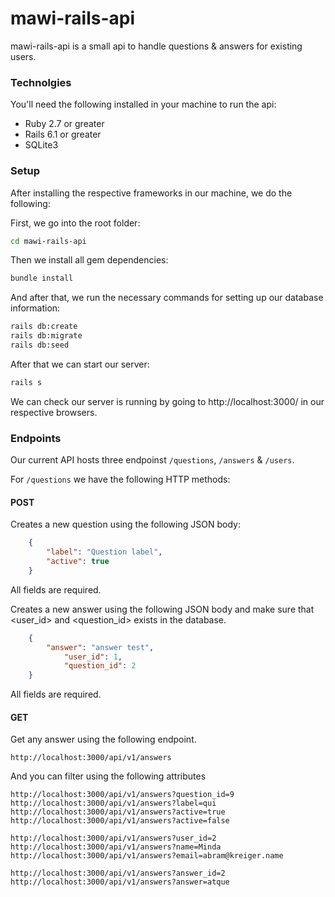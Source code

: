 # mawi-rails-api

mawi-rails-api is a small api to handle questions & answers for existing users.

### Technolgies

You'll need the following installed in your machine to run the api:

- Ruby 2.7 or greater
- Rails 6.1 or greater
- SQLite3

### Setup

After installing the respective frameworks in our machine, we do the following:

First, we go into the root folder:

```sh
cd mawi-rails-api
```


Then we install all gem dependencies:

```sh
bundle install
```


And after that, we run the necessary commands for setting up our database information:

```sh
rails db:create
rails db:migrate
rails db:seed
```

After that we can start our server:

```sh
rails s
```


We can check our server is running by going to http://localhost:3000/ in our respective browsers.


### Endpoints
Our current API hosts three endpoinst `/questions`, `/answers` & `/users`.

For `/questions` we have the following HTTP methods:

#### POST
Creates a new question using the following JSON body:

```json
	{
	    "label": "Question label",
	    "active": true
	}
```

All fields are required.

Creates a new answer using the following JSON body and make sure that <user_id> and <question_id> exists in the database.

```json
	{
	    "answer": "answer test",
            "user_id": 1,
            "question_id": 2
	}
```

All fields are required.

#### GET 
Get any answer using the following endpoint.
```
http://localhost:3000/api/v1/answers
```

And you can filter using the following attributes
```
http://localhost:3000/api/v1/answers?question_id=9
http://localhost:3000/api/v1/answers?label=qui
http://localhost:3000/api/v1/answers?active=true
http://localhost:3000/api/v1/answers?active=false

http://localhost:3000/api/v1/answers?user_id=2
http://localhost:3000/api/v1/answers?name=Minda
http://localhost:3000/api/v1/answers?email=abram@kreiger.name

http://localhost:3000/api/v1/answers?answer_id=2
http://localhost:3000/api/v1/answers?answer=atque
```
